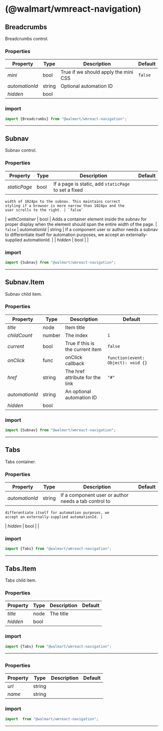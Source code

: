 #  (@walmart/wmreact-navigation)




## Breadcrumbs

Breadcrumbs control.

### Properties

| Property | Type | Description | Default |
| -------- | ---- | ----------- | ------- |
| *mini* | bool | True if we should apply the mini CSS | `false`
| *automationId* | string | Optional automation ID | 
| *hidden* | bool |  | 

### import

```jsx
import {Breadcrumbs} from "@walmart/wmreact-navigation";
```

<hr/>

## Subnav

Subnav control.

### Properties

| Property | Type | Description | Default |
| -------- | ---- | ----------- | ------- |
| *staticPage* | bool | If a page is static, add `staticPage` to set a fixed
    width of 1024px to the subnav. This maintains correct
    styling if a browser is more narrow than 1024px and the
    user scrolls to the right. | `false`
| *withContainer* | bool | Adds a container element inside the subnav for proper
    display when the element should span the entire width
    of the page. | `false`
| *automationId* | string | If a component user or author needs a subnav to differentiate
    itself for automation purposes, we accept an
    externally-supplied automationId. | 
| *hidden* | bool |  | 

### import

```jsx
import {Subnav} from "@walmart/wmreact-navigation";
```

<hr/>

## Subnav.Item

Subnav child item.

### Properties

| Property | Type | Description | Default |
| -------- | ---- | ----------- | ------- |
| *title* | node | Item title | 
| *childCount* | number | The index | `1`
| *current* | bool | True if this is the current item | `false`
| *onClick* | func | onClick callback | `function(event: Object): void {}`
| *href* | string | The href attribute for the link | `"#"`
| *automationId* | string | An optional automation ID | 
| *hidden* | bool |  | 

### import

```jsx
import {Subnav} from "@walmart/wmreact-navigation";
```

<hr/>

## Tabs

Tabs container.

### Properties

| Property | Type | Description | Default |
| -------- | ---- | ----------- | ------- |
| *automationId* | string | If a component user or author needs a tab control to
    differentiate itself for automation purposes, we
    accept an externally-supplied automationId. | 
| *hidden* | bool |  | 

### import

```jsx
import {Tabs} from "@walmart/wmreact-navigation";
```

<hr/>

## Tabs.Item

Tabs child item.

### Properties

| Property | Type | Description | Default |
| -------- | ---- | ----------- | ------- |
| *title* | node | The title | 
| *hidden* | bool |  | 

### import

```jsx
import {Tabs} from "@walmart/wmreact-navigation";
```

<hr/>

## 



### Properties

| Property | Type | Description | Default |
| -------- | ---- | ----------- | ------- |
| *url* | string |  | 
| *name* | string |  | 

### import

```jsx
import  from "@walmart/wmreact-navigation";
```

<hr/>

